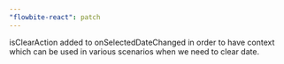 ```yaml
---
"flowbite-react": patch
---
```


isClearAction added to onSelectedDateChanged in order to have context which can be used in various scenarios when we need to clear date.
